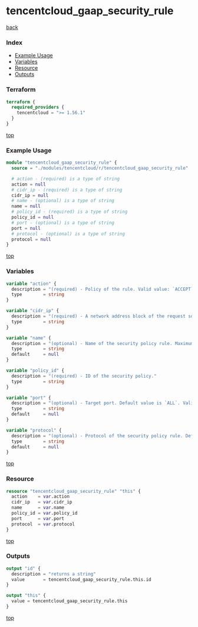 # tencentcloud_gaap_security_rule

[back](../tencentcloud.md)

### Index

- [Example Usage](#example-usage)
- [Variables](#variables)
- [Resource](#resource)
- [Outputs](#outputs)

### Terraform

```terraform
terraform {
  required_providers {
    tencentcloud = ">= 1.56.1"
  }
}
```

[top](#index)

### Example Usage

```terraform
module "tencentcloud_gaap_security_rule" {
  source = "./modules/tencentcloud/r/tencentcloud_gaap_security_rule"

  # action - (required) is a type of string
  action = null
  # cidr_ip - (required) is a type of string
  cidr_ip = null
  # name - (optional) is a type of string
  name = null
  # policy_id - (required) is a type of string
  policy_id = null
  # port - (optional) is a type of string
  port = null
  # protocol - (optional) is a type of string
  protocol = null
}
```

[top](#index)

### Variables

```terraform
variable "action" {
  description = "(required) - Policy of the rule. Valid value: `ACCEPT` and `DROP`."
  type        = string
}

variable "cidr_ip" {
  description = "(required) - A network address block of the request source."
  type        = string
}

variable "name" {
  description = "(optional) - Name of the security policy rule. Maximum length is 30."
  type        = string
  default     = null
}

variable "policy_id" {
  description = "(required) - ID of the security policy."
  type        = string
}

variable "port" {
  description = "(optional) - Target port. Default value is `ALL`. Valid examples: `80`, `80,443` and `3306-20000`."
  type        = string
  default     = null
}

variable "protocol" {
  description = "(optional) - Protocol of the security policy rule. Default value is `ALL`. Valid value: `TCP`, `UDP` and `ALL`."
  type        = string
  default     = null
}
```

[top](#index)

### Resource

```terraform
resource "tencentcloud_gaap_security_rule" "this" {
  action    = var.action
  cidr_ip   = var.cidr_ip
  name      = var.name
  policy_id = var.policy_id
  port      = var.port
  protocol  = var.protocol
}
```

[top](#index)

### Outputs

```terraform
output "id" {
  description = "returns a string"
  value       = tencentcloud_gaap_security_rule.this.id
}

output "this" {
  value = tencentcloud_gaap_security_rule.this
}
```

[top](#index)